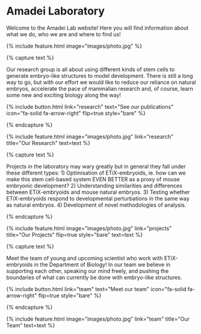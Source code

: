 ---
---

# Amadei Laboratory

Welcome to the Amadei Lab website! Here you will find information about what we do, who we are and where to find us!

{%
  include feature.html
  image="images/photo.jpg"
%}


{% capture text %}

Our research group is all about using different kinds of stem cells to generate embryo-like structures to model development. There is still a long way to go, but with our effort we would like to reduce our reliance on natural embryos, accelerate the pace of mammalian research and, of course, learn some new and exciting biology along the way!

{%
  include button.html
  link="research"
  text="See our publications"
  icon="fa-solid fa-arrow-right"
  flip=true
  style="bare"
%}

{% endcapture %}

{%
  include feature.html
  image="images/photo.jpg"
  link="research"
  title="Our Research"
  text=text
%}

{% capture text %}

Projects in the laboratory may wary greatly but in general they fall under these different types: 1) Optimisation of ETiX-embryoids, ie. how can we make this stem cell-based system EVEN BETTER as a proxy of mouse embryonic development? 2) Understanding similarities and differences between ETiX-embryoids and mouse natural embryos. 3) Testing whether ETiX-embryoids respond to developmental perturbations in the same way as natural embryos. 4) Development of novel methodologies of analysis.

{% endcapture %}

{%
  include feature.html
  image="images/photo.jpg"
  link="projects"
  title="Our Projects"
  flip=true
  style="bare"
  text=text
%}

{% capture text %}

Meet the team of young and upcoming scientist who work with ETiX-embryoids in the Department of Biology! In our team we believe in supporting each other, speaking our mind freely, and pushing the boundaries of what can currently be done with embryo-like structures.

{%
  include button.html
  link="team"
  text="Meet our team"
  icon="fa-solid fa-arrow-right"
  flip=true
  style="bare"
%}

{% endcapture %}

{%
  include feature.html
  image="images/photo.jpg"
  link="team"
  title="Our Team"
  text=text
%}
